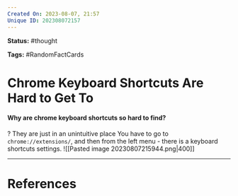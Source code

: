 ```yaml
---
Created On: 2023-08-07, 21:57
Unique ID: 202308072157
---
```

**Status:** #thought 

**Tags:** #RandomFactCards 

# Chrome Keyboard Shortcuts Are Hard to Get To

#### Why are chrome keyboard shortcuts so hard to find?
?
They are just in an unintuitive place
You have to go to `chrome://extensions/`, and then from the left menu - there is a keyboard shortcuts settings. 
![[Pasted image 20230807215944.png|400]]
<!--SR:!2024-08-30,51,210-->





---
# References
